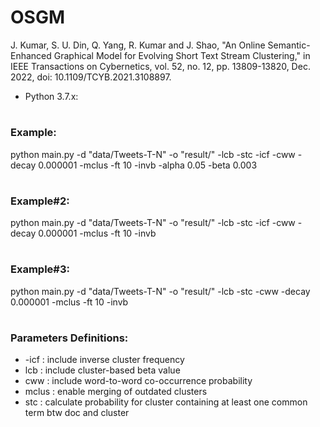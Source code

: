 # OSGM
J. Kumar, S. U. Din, Q. Yang, R. Kumar and J. Shao, "An Online Semantic-Enhanced Graphical Model for Evolving Short Text Stream Clustering," in IEEE Transactions on Cybernetics, vol. 52, no. 12, pp. 13809-13820, Dec. 2022, doi: 10.1109/TCYB.2021.3108897.

* Python 3.7.x:

# <h3>Example:</h3>

python main.py -d "data/Tweets-T-N" -o "result/" -lcb -stc -icf -cww -decay 0.000001 -mclus -ft 10 -invb -alpha 0.05 -beta 0.003

# <h3>Example#2:</h3>

python main.py -d "data/Tweets-T-N" -o "result/" -lcb -stc -icf -cww -decay 0.000001 -mclus -ft 10 -invb

# <h3>Example#3:</h3>

python main.py -d "data/Tweets-T-N" -o "result/" -lcb -stc -cww -decay 0.000001 -mclus -ft 10 -invb

# <h3>Parameters Definitions:</h3>
* -icf  : include inverse cluster frequency
* lcb   : include cluster-based beta value
* cww   : include word-to-word co-occurrence probability
* mclus : enable merging of outdated clusters
* stc : calculate probability for cluster containing at least one common term btw doc and cluster
